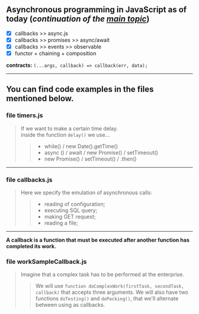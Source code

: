 ## Asynchronous programming in JavaScript as of today (_continuation of the [main topic](https://github.com/SKindij/Asynchronous-JS-Nodejs)_)

- [x] callbacks >> async.js 
- [x] callbacks >> promises >> async/await 
- [x] callbacks >> events >> observable 
- [x] functor + chaining + composition 

**contracts:** ``(...args, callback) => callback(err, data);``
___
## You can find code examples in the files mentioned below.

### file timers.js

> If we want to make a certain time delay. <br>
> inside the function ``delay()`` we use...
> > - while() / new Date().getTime()
> > - async () / await / new Promise() / setTimeout()
> > - new Promise() / setTimeout() / .then()
___

### file callbacks.js

> Here we specify the emulation of asynchronous calls:
> > - reading of configuration;
> > - executing SQL query;
> > - making GET request;
> > - reading a file;

___

**A callback is a function that must be executed after another function has completed its work.**
### file workSampleCallback.js
> Imagine that a complex task has to be performed at the enterprise.
> > We will use ``function doСomplexWork(firstTask, secondTask, callback)`` that accepts three arguments.
> > We will also have two functions ``doTesting()`` and ``doPacking()``, that we'll alternate between using as callbacks.



